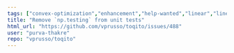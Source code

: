 ```yaml
---
tags: ["convex-optimization","enhancement","help-wanted","linear","linear-algebra","matrix-analysis","nonlocal-game","physics","pytest","python","python-3","python3","quantum","quantum-computing","quantum-information","quantum-information-science","quantum-information-theory","quantum-physics","quantum-programming","quantum-programming-language","research","semidefinite-programming","unitaryhack"]
title: "Remove `np.testing` from unit tests"
html_url: "https://github.com/vprusso/toqito/issues/488"
user: "purva-thakre"
repo: "vprusso/toqito"
---
```


